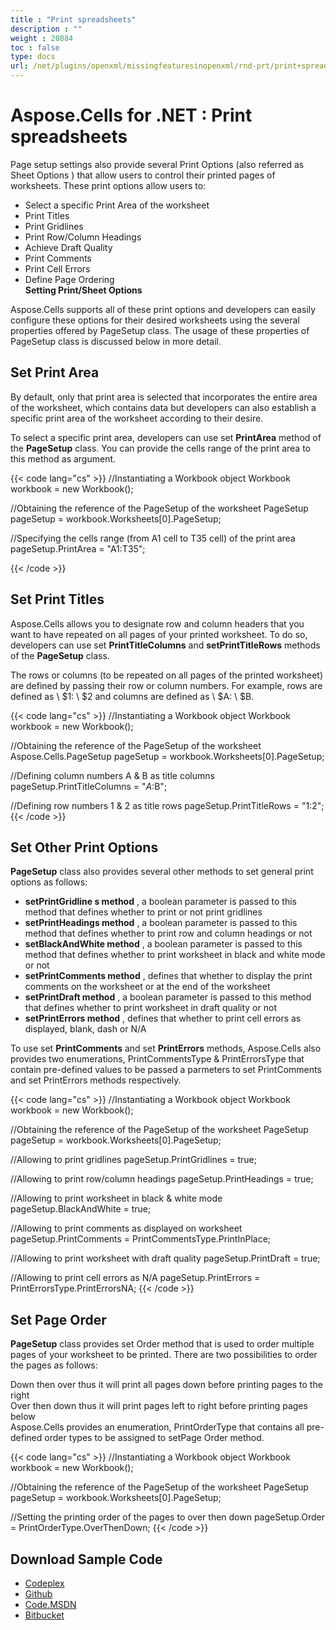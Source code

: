 ```yaml
---
title : "Print spreadsheets" 
description : "" 
weight : 20884 
toc : false
type: docs
url: /net/plugins/openxml/missingfeaturesinopenxml/rnd-prt/print+spreadsheets/
---
```


# Aspose.Cells for .NET : Print spreadsheets


Page setup settings also provide several Print Options (also referred as Sheet Options ) that allow users to control their printed pages of worksheets. These print options allow users to:

*   Select a specific Print Area of the worksheet
*   Print Titles
*   Print Gridlines
*   Print Row/Column Headings
*   Achieve Draft Quality
*   Print Comments
*   Print Cell Errors
*   Define Page Ordering  
    **Setting Print/Sheet Options**

Aspose.Cells supports all of these print options and developers can easily configure these options for their desired worksheets using the several properties offered by PageSetup class. The usage of these properties of PageSetup class is discussed below in more detail.

## Set Print Area

By default, only that print area is selected that incorporates the entire area of the worksheet, which contains data but developers can also establish a specific print area of the worksheet according to their desire.

To select a specific print area, developers can use set **PrintArea** method of the **PageSetup** class. You can provide the cells range of the print area to this method as argument.

{{< code lang="cs" >}}
//Instantiating a Workbook object
Workbook workbook = new Workbook();

//Obtaining the reference of the PageSetup of the worksheet
PageSetup pageSetup = workbook.Worksheets[0].PageSetup;

//Specifying the cells range (from A1 cell to T35 cell) of the print area
pageSetup.PrintArea = "A1:T35";

{{< /code >}}

## Set Print Titles

Aspose.Cells allows you to designate row and column headers that you want to have repeated on all pages of your printed worksheet. To do so, developers can use set **PrintTitleColumns** and **setPrintTitleRows** methods of the **PageSetup** class.

The rows or columns (to be repeated on all pages of the printed worksheet) are defined by passing their row or column numbers. For example, rows are defined as \\ $1: \\ $2 and columns are defined as \\ $A: \\ $B.

{{< code lang="cs" >}}
//Instantiating a Workbook object
Workbook workbook = new Workbook();

//Obtaining the reference of the PageSetup of the worksheet
Aspose.Cells.PageSetup pageSetup = workbook.Worksheets[0].PageSetup;

//Defining column numbers A & B as title columns
pageSetup.PrintTitleColumns = "$A:$B";

//Defining row numbers 1 & 2 as title rows
pageSetup.PrintTitleRows = "$1:$2";
{{< /code >}}

## Set Other Print Options

**PageSetup** class also provides several other methods to set general print options as follows:

*   **setPrintGridline s method** , a boolean parameter is passed to this method that defines whether to print or not print gridlines
*   **setPrintHeadings method** , a boolean parameter is passed to this method that defines whether to print row and column headings or not
*   **setBlackAndWhite method** , a boolean parameter is passed to this method that defines whether to print worksheet in black and white mode or not
*   **setPrintComments method** , defines that whether to display the print comments on the worksheet or at the end of the worksheet
*   **setPrintDraft method** , a boolean parameter is passed to this method that defines whether to print worksheet in draft quality or not
*   **setPrintErrors method** , defines that whether to print cell errors as displayed, blank, dash or N/A

To use set **PrintComments** and set **PrintErrors** methods, Aspose.Cells also provides two enumerations, PrintCommentsType & PrintErrorsType that contain pre-defined values to be passed a parmeters to set PrintComments and set PrintErrors methods respectively.

{{< code lang="cs" >}}
//Instantiating a Workbook object
Workbook workbook = new Workbook();

//Obtaining the reference of the PageSetup of the worksheet
PageSetup pageSetup = workbook.Worksheets[0].PageSetup;

//Allowing to print gridlines
pageSetup.PrintGridlines = true;

//Allowing to print row/column headings
pageSetup.PrintHeadings = true;

//Allowing to print worksheet in black & white mode
pageSetup.BlackAndWhite = true;

//Allowing to print comments as displayed on worksheet
pageSetup.PrintComments = PrintCommentsType.PrintInPlace;

//Allowing to print worksheet with draft quality
pageSetup.PrintDraft = true;

//Allowing to print cell errors as N/A
pageSetup.PrintErrors = PrintErrorsType.PrintErrorsNA;
{{< /code >}}

## Set Page Order

**PageSetup** class provides set Order method that is used to order multiple pages of your worksheet to be printed. There are two possibilities to order the pages as follows:

Down then over thus it will print all pages down before printing pages to the right  
Over then down thus it will print pages left to right before printing pages below  
Aspose.Cells provides an enumeration, PrintOrderType that contains all pre-defined order types to be assigned to setPage Order method.

{{< code lang="cs" >}}
//Instantiating a Workbook object
Workbook workbook = new Workbook();

//Obtaining the reference of the PageSetup of the worksheet
PageSetup pageSetup = workbook.Worksheets[0].PageSetup;

//Setting the printing order of the pages to over then down
pageSetup.Order = PrintOrderType.OverThenDown;
{{< /code >}}

## Download Sample Code

*   [Codeplex](https://asposecellsopenxml.codeplex.com/releases/view/619160)
*   [Github](https://github.com/aspose-cells/Aspose.Cells-for-.NET/releases/tag/MissingFeaturesOpenXMLExcelv1.1)
*   [Code.MSDN](https://code.msdn.microsoft.com/AsposeCells-Features-8fba7c3c)
*   [Bitbucket](https://bitbucket.org/asposemarketplace/aspose-for-openxml/downloads/Print%20Spreadsheet%20with%20Options%20%28Aspose.Cells%29.zip)

